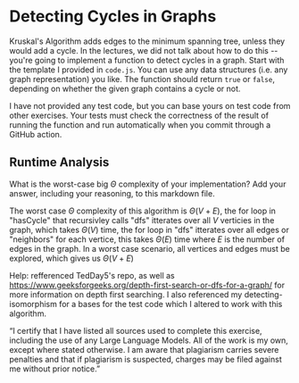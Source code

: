 # Detecting Cycles in Graphs

Kruskal's Algorithm adds edges to the minimum spanning tree, unless they would
add a cycle. In the lectures, we did not talk about how to do this -- you're
going to implement a function to detect cycles in a graph. Start with the
template I provided in `code.js`. You can use any data structures (i.e. any
graph representation) you like. The function should return `true` or `false`,
depending on whether the given graph contains a cycle or not.

I have not provided any test code, but you can base yours on test code from
other exercises. Your tests must check the correctness of the result of running
the function and run automatically when you commit through a GitHub action.

## Runtime Analysis

What is the worst-case big $\Theta$ complexity of your implementation? Add your
answer, including your reasoning, to this markdown file.

The worst case $\Theta$ complexity of this algorithm is $\Theta(V + E)$, the for loop in "hasCycle" that recursivley calls "dfs" itterates over all $V$ verticies in the graph, which takes $\Theta(V)$ time, the for loop in "dfs" itterates over all edges or "neighbors" for each vertice, this takes $\Theta(E)$ time where $E$ is the number of edges in the graph. In a worst case scenario, all vertices and edges must be explored, which gives us $\Theta(V + E)$

Help: refferenced TedDay5's repo, as well as https://www.geeksforgeeks.org/depth-first-search-or-dfs-for-a-graph/ for more information on depth first searching. I also referenced my detecting-isomorphism for a bases for the test code which I altered to work with this algorithm.

“I certify that I have listed all sources used to complete this exercise, including the use of any Large Language Models. All of the work is my own, except where stated otherwise. I am aware that plagiarism carries severe penalties and that if plagiarism is suspected, charges may be filed against me without prior notice.”